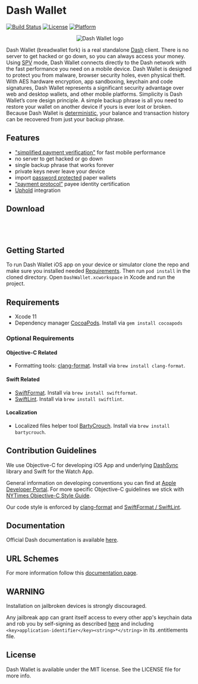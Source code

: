 # Dash Wallet

[![Build Status](https://travis-ci.com/dashevo/dashwallet-ios.svg?branch=master)](https://travis-ci.com/dashevo/dashwallet-ios) [![License](https://img.shields.io/badge/license-MIT-green)](https://github.com/dashevo/dashwallet-ios/blob/master/LICENSE) [![Platform](https://img.shields.io/badge/platform-iOS%20%7C%20watchOS-blue)](https://github.com/dashevo/dashwallet-ios)

<p align="center" >
<img src="https://docs.dash.org/en/stable/_images/dash_logo.png" alt="Dash Wallet logo" title="Dash Wallet" style="max-width: 60%;">
</p>

Dash Wallet (breadwallet fork) is a real standalone [Dash](https://dash.org) client. There is no server to get hacked or go down, so you can always access your money.
Using [SPV](https://en.bitcoin.it/wiki/Thin_Client_Security#Header-Only_Clients) mode, Dash Wallet connects directly to the Dash network with the fast performance you need on a mobile device.
Dash Wallet is designed to protect you from malware, browser security holes, even physical theft. With AES hardware encryption, app sandboxing,
keychain and code signatures, Dash Wallet represents a significant security advantage over web and desktop wallets, and other mobile platforms.
Simplicity is Dash Wallet’s core design principle. A simple backup phrase is all you need to restore your wallet on another device if yours is ever lost or broken.
Because Dash Wallet is [deterministic](https://dashpay.atlassian.net/wiki/display/DOC/Whitepaper), your balance and transaction history can be recovered from just your backup phrase.

## Features

- ["simplified payment verification"](https://dashpay.atlassian.net/wiki/display/DOC/Official+Documentation) for fast mobile performance
- no server to get hacked or go down
- single backup phrase that works forever
- private keys never leave your device
- import [password protected](https://dashpay.atlassian.net/wiki/display/DOC/Official+Documentation) paper wallets
- [“payment protocol”](https://dashpay.atlassian.net/wiki/display/DOC/Official+Documentation) payee identity certification
- [Uphold](https://uphold.com) integration

## Download

<a href="https://apps.apple.com/app/dash-wallet/id1206647026?mt=8" style="display:inline-block;overflow:hidden;background:url(https://linkmaker.itunes.apple.com/en-gb/badge-lrg.svg?releaseDate=2017-07-19&kind=iossoftware&bubble=ios_apps) no-repeat;width:135px;height:40px;"></a>

## Getting Started

To run Dash Wallet iOS app on your device or simulator clone the repo and make sure you installed needed [Requirements](#Requirements).
Then run `pod install` in the cloned directory.
Open `DashWallet.xcworkspace` in Xcode and run the project.

## Requirements

- Xcode 11
- Dependency manager [CocoaPods](https://cocoapods.org). Install via `gem install cocoapods`

### Optional Requirements

#### Objective-C Related
- Formatting tools: [clang-format](https://clang.llvm.org/docs/ClangFormat.html). Install via `brew install clang-format`.

#### Swift Related
- [SwiftFormat](https://github.com/nicklockwood/SwiftFormat). Install via `brew install swiftformat`. 
- [SwiftLint](https://github.com/realm/SwiftLint).  Install via `brew install swiftlint`.

#### Localization

- Localized files helper tool [BartyCrouch](https://github.com/Flinesoft/BartyCrouch). Install via `brew install bartycrouch`.

## Contribution Guidelines

We use Objective-C for developing iOS App and underlying [DashSync](https://github.com/dashevo/dashsync-iOS) library and Swift for the Watch App.

General information on developing conventions you can find at [Apple Developer Portal](https://developer.apple.com/library/archive/documentation/Cocoa/Conceptual/ProgrammingWithObjectiveC/Conventions/Conventions.html).
For more specific Objective-C guidelines we stick with [NYTimes Objective-C Style Guide](https://github.com/nytimes/objective-c-style-guide).

Our code style is enforced by [clang-format](#Objective-C-Related) and [SwiftFormat / SwiftLint](#Swift-Related).

## Documentation

Official Dash documentation is available [here](https://docs.dash.org).

## URL Schemes

For more information follow this [documentation page](https://docs.dash.org/en/stable/wallets/ios/advanced-functions.html#url-scheme).

## WARNING

Installation on jailbroken devices is strongly discouraged.

Any jailbreak app can grant itself access to every other app's keychain data and rob you by self-signing as described [here](http://www.saurik.com/id/8) and including `<key>application-identifier</key><string>*</string>` in its .entitlements file.

## License

Dash Wallet is available under the MIT license. See the LICENSE file for more info.

